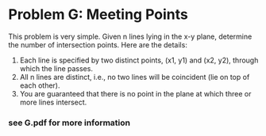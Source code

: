 # Problem G: Meeting Points
This problem is very simple. Given n lines lying in the x-y
plane, determine the number of intersection points. Here are the details:
1. Each line is specified by two distinct points, (x1, y1) and (x2, y2), through which the line passes.
2. All n lines are distinct, i.e., no two lines will be coincident (lie on top of each other).
3. You are guaranteed that there is no point in the plane at which three or more lines intersect.

### see G.pdf for more information
